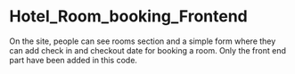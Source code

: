 # Hotel_Room_booking_Frontend
On the site, people can see rooms section and a simple form where they can add check in and checkout date for booking a room. Only the front end part have been added in this code. 
